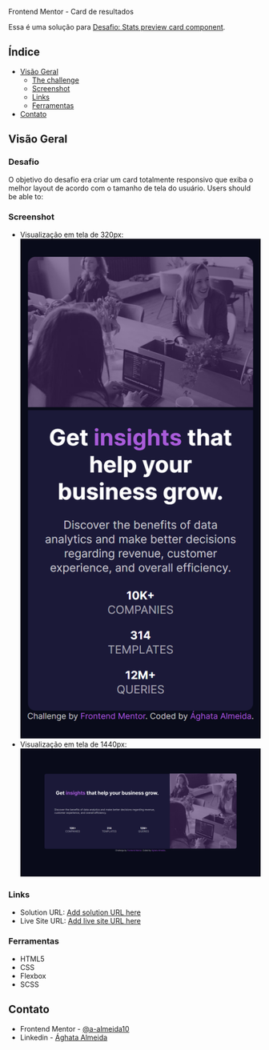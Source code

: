Frontend Mentor - Card de resultados

Essa é uma solução para [ Desafio: Stats preview card component](https://www.frontendmentor.io/challenges/stats-preview-card-component-8JqbgoU62).

## Índice

- [Visão Geral](#desafio)
  - [The challenge](#the-challenge)
  - [Screenshot](#screenshot)
  - [Links](#links)
  - [Ferramentas](#ferramentas)
- [Contato](#contato)

## Visão Geral

### Desafio

O objetivo do desafio era criar um card totalmente responsivo que exiba o melhor layout de acordo com o tamanho de tela do usuário.
Users should be able to:

### Screenshot

- Visualização em tela de 320px:
  ![](./Screenshot-320px.png)
- Visualização em tela de 1440px:
  ![](./Screenshot-1440px.png)

### Links

- Solution URL: [Add solution URL here](https://your-solution-url.com)
- Live Site URL: [Add live site URL here](https://your-live-site-url.com)

### Ferramentas

- HTML5
- CSS
- Flexbox
- SCSS

## Contato

- Frontend Mentor - [@a-almeida10](https://www.frontendmentor.io/profile/a-almeida10)
- Linkedin - [Ághata Almeida](https://www.linkedin.com/in/aghata-almeida/)
